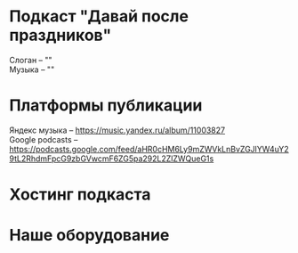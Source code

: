 # Подкаст "Давай после праздников"

Слоган – ""  
Музыка – ""  
  
Платформы публикации
====================
Яндекс музыка – https://music.yandex.ru/album/11003827  
Google podcasts – https://podcasts.google.com/feed/aHR0cHM6Ly9mZWVkLnBvZGJlYW4uY29tL2RhdmFpcG9zbGVwcmF6ZG5pa292L2ZlZWQueG1s 
  
  
Хостинг подкаста
================


Наше оборудование 
=================
